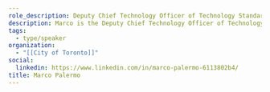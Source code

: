 ```yaml
---
role_description: Deputy Chief Technology Officer of Technology Standardization Delivery in the Technology Services Division
description: Marco is the Deputy Chief Technology Officer of Technology Standardization Delivery in the Technology Services Division at the City of Toronto. He has been at the City for almost 19 years, and has contributed to the successful launch of over 140 different digital solutions.
tags:
  - type/speaker
organization:
  - "[[City of Toronto]]"
social:
  linkedin: https://www.linkedin.com/in/marco-palermo-6113802b4/
title: Marco Palermo
---
```


